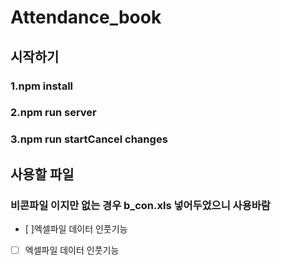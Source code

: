 # Attendance_book
## 시작하기
### 1.npm install
### 2.npm run server
### 3.npm run startCancel changes
## 사용할 파일
### 비콘파일 이지만 없는 경우 b_con.xls 넣어두었으니 사용바람
- [ ]엑셀파일 데이터 인풋기능
- [ ] 엑셀파일 데이터 인풋기능
